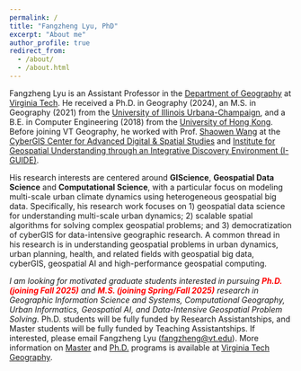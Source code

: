```yaml
---
permalink: /
title: "Fangzheng Lyu, PhD"
excerpt: "About me"
author_profile: true
redirect_from: 
  - /about/
  - /about.html
---
```



Fangzheng Lyu is an Assistant Professor in the [Department of Geography](https://geography.vt.edu/) at [Virginia Tech](https://www.vt.edu/). He received a Ph.D. in Geography (2024), an M.S. in Geography (2021) from the [University of Illinois Urbana-Champaign](https://illinois.edu/), and a B.E. in Computer Engineering (2018) from the [University of Hong Kong](https://www.hku.hk/). Before joining VT Geography, he worked with Prof. [Shaowen Wang](https://ggis.illinois.edu/directory/profile/shaowen) at the [CyberGIS Center for Advanced Digital & Spatial Studies](https://cybergis.illinois.edu/) and [Institute for Geospatial Understanding through an Integrative Discovery Environment (I-GUIDE)](https://i-guide.io/).

His research interests are centered around **GIScience**, **Geospatial Data Science** and **Computational Science**, with a particular focus on modeling multi-scale urban climate dynamics using heterogeneous geospatial big data. Specifically, his research work focuses on 1) geospatial data science for understanding multi-scale urban dynamics; 2) scalable spatial algorithms for solving complex geospatial problems; and 3) democratization of cyberGIS for data-intensive geographic research. A common thread in his research is in understanding geospatial problems in urban dynamics, urban planning, health, and related fields with geospatial big data, cyberGIS, geospatial AI and high-performance geospatial computing.

 _I am looking for motivated graduate students interested in pursuing **<font color="red">Ph.D. (joining Fall 2025)</font>** and **<font color="red">M.S. (joining Spring/Fall 2025)</font>** research in Geographic Information Science and Systems, Computational Geography, Urban Informatics, Geospatial AI, and Data-Intensive Geospatial Problem Solving._ Ph.D. students will be fully funded by Research Assistantships, and Master students will be fully funded by Teaching Assistantships. If interested, please email Fangzheng Lyu ([fangzheng@vt.edu](mailto:fangzheng@vt.edu)). More information on [Master](https://geography.vt.edu/academics/ms-geography.html) and [Ph.D.](https://geography.vt.edu/academics/gea.html) programs is available at [Virginia Tech Geography](https://geography.vt.edu/).
